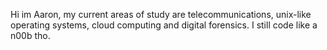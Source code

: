 Hi im Aaron, my current areas of study are telecommunications, unix-like operating systems, cloud computing and digital forensics.
I still code like a n00b tho.

<!---
ClassErased/ClassErased is a ✨ special ✨ repository because its `README.md` (this file) appears on your GitHub profile.
You can click the Preview link to take a look at your changes.
--->
